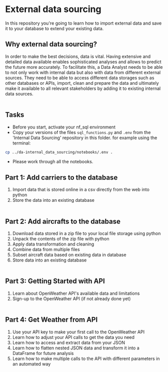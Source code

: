 
# External data sourcing
In this repository you're going to learn how to import external data and save it to your database to extend your existing data.

## Why external data sourcing?
In order to make the best decisions, data is vital. Having extensive and detailed data available enables sophisticated analyses and allows to predict the future more accurately. To facilitate this, a Data Analyst needs to be able to not only work with internal data but also with data from different external sources. They need to be able to access different data storages such as other databases or APIs, import, clean and prepare the data and ultimately make it available to all relevant stakeholders by adding it to existing internal data sources.
<br></br>
## Tasks
- Before you start, activate your nf_sql environment 
- Copy your versions of the files ```sql_functions.py``` and ```.env``` from the 'Internal Data Sourcing' repository in this folder.
for example using the terminal:
```bash
cp ../da-internal_data_sourcing/notebooks/.env .
```
- Please work through all the notebooks.
## Part 1: Add carriers to the database
1. Import data that is stored online in a csv directly from the web into python
2. Store the data into an existing database
<br></br>
## Part 2: Add aircrafts to the database
1. Download data stored in a zip file to your local file storage using python
2. Unpack the contents of the zip file with python
3. Apply data transformation and cleaning
4. Combine data from multiple files
5. Subset aircraft data based on existing data in database
6. Store data into an existing database
<br></br>
## Part 3: Getting Started with API
1. Learn about OpenWeather API's available data and limitations
2. Sign-up to the OpenWeather API (if not already done yet)
<br></br>
## Part 4: Get Weather from API
1. Use your API key to make your first call to the OpenWeather API
2. Learn how to adjust your API calls to get the data you need
3. Learn how to access and extract data from your JSON
4. Learn how to flatten nested JSON data and transform it into a DataFrame for future analysis
5. Learn how to make multiple calls to the API with different parameters in an automated way
<br></br>


